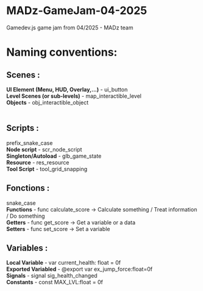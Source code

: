 # MADz-GameJam-04-2025
 Gamedev.js game jam from 04/2025 - MADz team

<h1>Naming conventions: </h1>
<h2>Scenes :</h2> 
<b>UI Element (Menu, HUD, Overlay,...)</b> - ui_button<br/>
<b>Level Scenes (or sub-levels)</b>  - map_interactible_level<br/>
<b>Objects</b>  - obj_interactible_object<br/>
<br/>

<h2>Scripts : </h2> 
prefix_snake_case<br/>
<b>Node script</b>  - scr_node_script<br/>
<b>Singleton/Autoload</b>  - glb_game_state<br/>
<b>Resource</b>  - res_resource<br/>
<b>Tool Script</b>  - tool_grid_snapping<br/>

<h2>Fonctions : </h2> 
snake_case<br/>
<b>Functions</b>  - func calculate_score -> Calculate something / Treat information / Do something<br/>
<b>Getters</b>  - func get_score -> Get a variable or a data<br/>
<b>Setters</b>  - func set_score -> Set a variable<br/>

<h2>Variables : </h2> 
<b>Local Variable</b>  - var current_health: float = 0f<br/>
<b>Exported Variabled</b>  - @export var ex_jump_force:float=0f<br/>
<b>Signals</b>  - signal sig_health_changed<br/>
<b>Constants</b>  - const MAX_LVL:float = 0f<br/>
